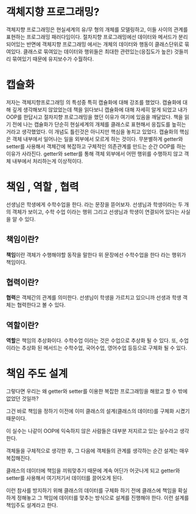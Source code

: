 # 객체지향 프로그래밍?

객체지향 프로그래밍은 현실세계의 유/무 형의 개체를 모델링하고, 이들 사이의 관계를 표현하는 프로그래밍 패러다임이다.
절차지향 프로그래밍에선 데이터와 메서드가 분리되어있는 반면에 객체지향 프로그래밍 에서는 개체의 데이터와 행동이 클래스단위로 묶여있다. 
클래스로 묶여있는 데이터와 행위들은 최대한 관련있는(응집도가 높은) 것들끼리 묶여있기 때문에 유지보수가 수월하다.

# 캡슐화

저자는 객체지향프로그래밍 의 특성중 특히 캡슐화에 대해 강조를 했었다.
캡슐화에 대해 깊게 생각해보지 않았었는데 책을 읽다보니 캡슐화에 대해 자세히 알게 되었고 내가 OOP를 한답시고 절차지향 프로그래밍을 했던 이유가 여기에 있음을 깨달았다. 
책을 읽기 전에 나는 캡슐화가 단순히 현실세계의 개체를 클래스로 표현해서 응집도를 높히는 거라고 생각했었다. 이 개념도 틀린것은 아니지만 핵심을 놓치고 있었다.
캡슐화의 핵심은 객체 내부에서 일어나는 일을 외부에서 모르게 하는 것이다. 무분별하게 getter와 setter를 사용해서 객체간에 복잡하고 구체적인 의존관계를 만드는 순간 OOP를 하는 이유가 사라진다. 
getter와 setter를 통해 객체 외부에서 어떤 행위를 수행하지 않고 객체 내부에서 처리하는게 이상적이다.

# 책임 , 역할 , 협력

선생님은 학생에게 수학수업을 한다. 라는 문장을 뜯어보자.
선생님과 학생이라는 두 개의 객체가 보이고, 수학 수업 이라는 행위 그리고 선생님과 학생이 연결되어 있다는 사실을 알 수 있다.

## 책임이란?
**책임**이란 객체가 수행해야할 동작을 말한다 위 문장에선 수학수업을 한다 라는 행위가 책임이다.

## 협력이란?
**협력**은 객체간의 관계를 의미한다. 선생님이 학생을 가르치고 있으니까 선생과 학생 객체는 협력한다고 볼 수 있다.

## 역할이란?
**역할**은 책임의 추상화이다.
수학수업 이라는 것은 수업으로 추상화 될 수 있다. 또, 수업이라는 추상화 된 메서드는 수학수업, 국어수업, 영어수업 등등으로 구체화 될 수 있다.

# 책임 주도 설계

그렇다면 우리는 왜 getter와 setter를 이용한 복잡한 프로그래밍을 해왔고 할 수 밖에 없었던 것일까?

그건 바로 책임을 정하기 이전에 이미 클래스의 설계(클래스의 데이터)를 구체화 시켰기 때문이다.

이 실수는 나같이 OOP에 익숙하지 않은 사람들은 대부분 저지르고 있는 실수라고 생각한다.

객체들을 구체적으로 생각한 후, 그 다음에 객체들의 관계를 생각하는 순간 설계는 매우 복잡해진다.

클래스의 데이터에 책임을 끼워맞추기 때문에 계속 어딘가 어긋나게 되고 getter와 setter를 사용해서 여기저기서 데이터를 끌어오게 된다.

이런 참사를 방지하기 위해 클래스의 데이터를 구체화 하기 전에 클래스에 책임을 확실하게 정해놓고 그 책임에 데이터를 맞추는 방식으로 설계를 진행해야 한다. 이런 설계를 책임주도 설계라고 한다.
